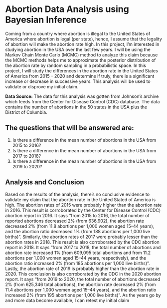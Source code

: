 # **Abortion Data Analysis using Bayesian Inference**

Coming from a country where abortion is illegal to the United States of America where abortion is legal (per state), hence, I assume that the legality of abortion will make the abortion rate high. In this project, I’m interested in studying abortion in the USA over the last few years. I will be using the Markov Chain Monte Carlo (MCMC) method to analyze this claim because the MCMC methods helps me to approximate the posterior distribution of the abortion rate by random sampling in a probabilistic space. In this project, I will study the differences in the abortion rate in the United States of America from 2015 – 2020 and determine if truly, there is a significant increase or decrease in successive years. This analysis will be used to validate or disprove my initial claim.

**Data Source:** The data for this analysis was gotten from Johnson’s archive which feeds from the Center for Disease Control (CDC) database. The data contains the number of abortions in the 50 states in the USA plus the District of Columbia.

## **The questions that will be answered are:**
  1.  Is there a difference in the mean number of abortions in the USA from 2015 to 2016?
  2.  Is there a difference in the mean number of abortions in the USA from 2017 to 2018?
  3.  Is there a difference in the mean number of abortions in the USA from 2019 to 2020?
  
## **Analysis and Conclusion**
Based on the results of the analysis, there’s no conclusive evidence to validate my claim that the abortion rate in the United Stated of America is high. The abortion rates of 2015 were probably higher than the abortion rate in 2016. This result is corroborated by the Center for Disease Control (CDC) abortion report in 2016. It says “from 2015 to 2016, the total number of reported abortions decreased 2% (from 636,902), the abortion rate decreased 2% (from 11.8 abortions per 1,000 women aged 15–44 years), and the abortion ratio decreased 1% (from 188 abortions per 1,000 live births)”. Similarly, the abortion rates of 2017 were probably lesser than the abortion rates in 2018. This result is also corroborated by the CDC abortion report in 2018. It says “from 2017 to 2018, the total number of abortions and abortion rate increased 1% (from 609,095 total abortions and from 11.2 abortions per 1,000 women aged 15–44 years, respectively), and the abortion ratio increased 2% (from 185 abortions per 1,000 live births)”. Lastly, the abortion rate of 2019 is probably higher than the abortion rate in 2020. This conclusion is also corroborated by the CDC in the 2020 abortion report. It says “from 2019 to 2020, the total number of abortions decreased 2% (from 625,346 total abortions), the abortion rate decreased 2% (from 11.4 abortions per 1,000 women aged 15–44 years), and the abortion ratio increased 2% (from 195 abortions per 1,000 live births)”. As the years go by and more data become available, I can retest my initial claim

